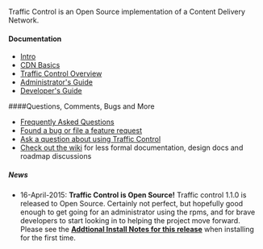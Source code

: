 
Traffic Control is an Open Source implementation of a Content Delivery Network.

#### Documentation
* [Intro](http://traffic-control-cdn.net/docs/latest/index.html)
* [CDN Basics](http://traffic-control-cdn.net/docs/latest/basics/index.html)
* [Traffic Control Overview](http://traffic-control-cdn.net/docs/latest/overview/index.html)
* [Administrator's Guide](http://traffic-control-cdn.net/docs/latest/admin/index.html)
* [Developer's Guide](http://traffic-control-cdn.net/docs/latest/development/index.html)

####Questions, Comments, Bugs and More
* [Frequently Asked Questions](http://traffic-control-cdn.net/docs/latest/faq/index.html)
* [Found a bug or file a feature request](https://github.com/Comcast/traffic_control/issues)
* [Ask a question about using Traffic Control](https://groups.google.com/forum/#!forum/traffic_control)
* [Check out the wiki](https://github.com/Comcast/traffic_control/wiki) for less formal documentation, design docs and roadmap discussions 

##### News
* 16-April-2015: **Traffic Control is Open Source!**
	Traffic control 1.1.0 is released to Open Source. Certainly not perfect, but hopefully good enough to get going for an administrator using the rpms, and for brave developers to start looking in to helping the project move forward. Please see the **[Addtional Install Notes for this release](http://traffic-control-cdn.net/docs/latest/faq/administration.html#why-is-my-crconfig-json-rejected)** when installing for the first time.


